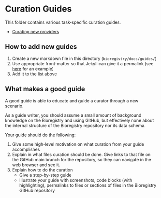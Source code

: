 # Curation Guides

This folder contains various task-specific curation guides.

- [Curating new providers](/curation/providers)

## How to add new guides

1. Create a new markdown file in this directory (`bioregistry/docs/guides/`)
2. Use appropriate front-matter so that Jekyll can give it a permalink
   (see
   [here](https://github.com/biopragmatics/bioregistry/blob/fe2a685503ae2c9ff863908bf885c71fd240c21d/docs/guides/providers.md?plain=1#L1-L5)
   for an example)
3. Add it to the list above

## What makes a good guide

A good guide is able to educate and guide a curator through a new scenario.

As a guide writer, you should assume a small amount of background knowledge on the Bioregistry
and using GitHub, but effectively none about the internal structure of the Bioregistry repository
nor its data schema.

Your guide should do the following:

1. Give some high-level motivation on what curation from your guide accomplishes
2. Explain in what files curation should be done. Give links to that file on the GitHub main branch for the
   repository, so they can navigate in the web browser and see it. 
3. Explain how to do the curation 
   - Give a step-by-step guide
   - Illustrate your guide with screenshots, code blocks (with highlighting), 
     permalinks to files or sections of files in the Bioregistry GitHub repository
